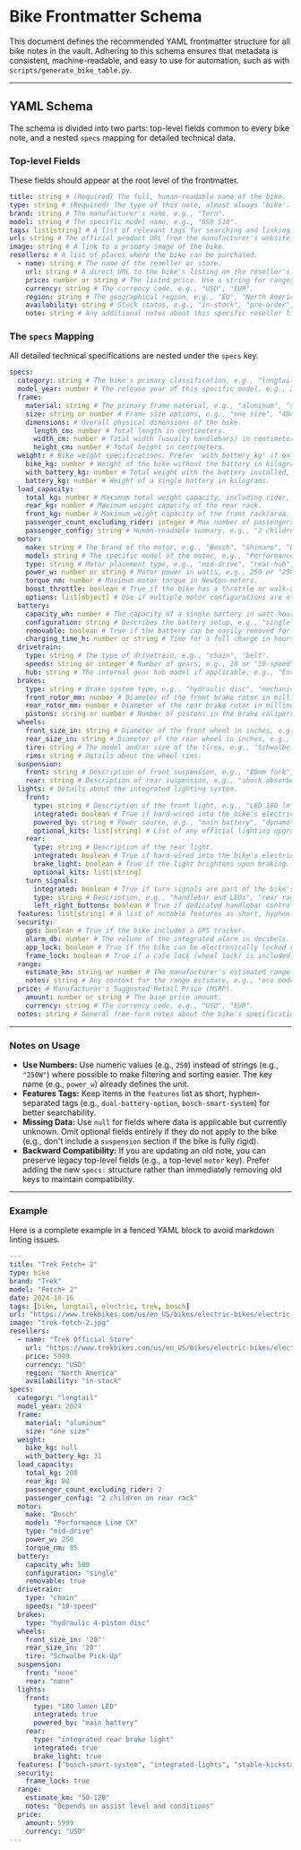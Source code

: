 # Bike Frontmatter Schema

This document defines the recommended YAML frontmatter structure for all bike notes in the vault. Adhering to this schema ensures that metadata is consistent, machine-readable, and easy to use for automation, such as with `scripts/generate_bike_table.py`.

---

## YAML Schema

The schema is divided into two parts: top-level fields common to every bike note, and a nested `specs` mapping for detailed technical data.

### Top-level Fields

These fields should appear at the root level of the frontmatter.

```yaml
title: string # (Required) The full, human-readable name of the bike.
type: string # (Required) The type of this note, almost always 'bike'.
brand: string # The manufacturer's name, e.g., "Tern".
model: string # The specific model name, e.g., "GSD S10".
tags: list[string] # A list of relevant tags for searching and linking.
url: string # The official product URL from the manufacturer's website.
image: string # A link to a primary image of the bike.
resellers: # A list of places where the bike can be purchased.
  - name: string # The name of the reseller or store.
    url: string # A direct URL to the bike's listing on the reseller's site.
    price: number or string # The listed price. Use a string for ranges like "from 4999".
    currency: string # The currency code, e.g., "USD", "EUR".
    region: string # The geographical region, e.g., "EU", "North America".
    availability: string # Stock status, e.g., "in-stock", "pre-order", "out-of-stock".
    note: string # Any additional notes about this specific reseller listing.
```

### The `specs` Mapping

All detailed technical specifications are nested under the `specs` key.

```yaml
specs:
  category: string # The bike's primary classification, e.g., "longtail", "box", "trike".
  model_year: number # The release year of this specific model, e.g., 2024.
  frame:
    material: string # The primary frame material, e.g., "aluminum", "steel".
    size: string or number # Frame size options, e.g., "one size", "48cm".
    dimensions: # Overall physical dimensions of the bike.
      length_cm: number # Total length in centimeters.
      width_cm: number # Total width (usually handlebars) in centimeters.
      height_cm: number # Total height in centimeters.
  weight: # Bike weight specifications. Prefer 'with_battery_kg' if only one value is known.
    bike_kg: number # Weight of the bike without the battery in kilograms.
    with_battery_kg: number # Total weight with the battery installed, in kilograms.
    battery_kg: number # Weight of a single battery in kilograms.
  load_capacity:
    total_kg: number # Maximum total weight capacity, including rider, passengers, and cargo.
    rear_kg: number # Maximum weight capacity of the rear rack.
    front_kg: number # Maximum weight capacity of the front rack/area.
    passenger_count_excluding_rider: integer # Max number of passengers (e.g., children).
    passenger_config: string # Human-readable summary, e.g., "2 children on rear", "1 adult passenger".
  motor:
    make: string # The brand of the motor, e.g., "Bosch", "Shimano", "Bafang".
    model: string # The specific model of the motor, e.g., "Performance Line CX".
    type: string # Motor placement type, e.g., "mid-drive", "rear-hub", "front-hub".
    power_w: number or string # Motor power in watts, e.g., 250 or "250W continuous".
    torque_nm: number # Maximum motor torque in Newton-meters.
    boost_throttle: boolean # True if the bike has a throttle or walk-assist boost button.
    options: list[object] # Use if multiple motor configurations are offered. Each object can contain model, power_w, etc.
  battery:
    capacity_wh: number # The capacity of a single battery in watt-hours.
    configuration: string # Describes the battery setup, e.g., "single", "dual (500+400)", "integrated".
    removable: boolean # True if the battery can be easily removed for charging.
    charging_time_h: number or string # Time for a full charge in hours, e.g., 6 or "3-5".
  drivetrain:
    type: string # The type of drivetrain, e.g., "chain", "belt".
    speeds: string or integer # Number of gears, e.g., 10 or "10-speed".
    hub: string # The internal gear hub model if applicable, e.g., "Enviolo", "Shimano Nexus 5".
  brakes:
    type: string # Brake system type, e.g., "hydraulic disc", "mechanical disc".
    front_rotor_mm: number # Diameter of the front brake rotor in millimeters.
    rear_rotor_mm: number # Diameter of the rear brake rotor in millimeters.
    pistons: string or number # Number of pistons in the brake calipers, e.g., 4 or "4-piston".
  wheels:
    front_size_in: string # Diameter of the front wheel in inches, e.g., "20\"".
    rear_size_in: string # Diameter of the rear wheel in inches, e.g., "24\"".
    tire: string # The model and/or size of the tires, e.g., "Schwalbe Big Ben Plus 2.15\"".
    rims: string # Details about the wheel rims.
  suspension:
    front: string # Description of front suspension, e.g., "80mm fork", "none".
    rear: string # Description of rear suspension, e.g., "shock absorber", "none".
  lights: # Details about the integrated lighting system.
    front:
      type: string # Description of the front light, e.g., "LED 180 lm", "Supernova M99".
      integrated: boolean # True if hard-wired into the bike's electrical system.
      powered_by: string # Power source, e.g., "main battery", "dynamo".
      optional_kits: list[string] # List of any official lighting upgrade kits.
    rear:
      type: string # Description of the rear light.
      integrated: boolean # True if hard-wired into the bike's electrical system.
      brake_light: boolean # True if the light brightens upon braking.
      optional_kits: list[string]
    turn_signals:
      integrated: boolean # True if turn signals are part of the bike's system.
      type: string # Description, e.g., "handlebar end LEDs", "rear rack indicators".
      left_right_buttons: boolean # True if dedicated handlebar controls are present.
  features: list[string] # A list of notable features as short, hyphen-separated tags for searchability.
  security:
    gps: boolean # True if the bike includes a GPS tracker.
    alarm_db: number # The volume of the integrated alarm in decibels.
    app_lock: boolean # True if the bike can be electronically locked via a mobile app.
    frame_lock: boolean # True if a cafe lock (wheel lock) is included.
  range:
    estimate_km: string or number # The manufacturer's estimated range in kilometers, e.g., 120 or "60-150".
    notes: string # Any context for the range estimate, e.g., "eco mode, no load".
  price: # Manufacturer's Suggested Retail Price (MSRP).
    amount: number or string # The base price amount.
    currency: string # The currency code, e.g., "USD", "EUR".
  notes: string # General free-form notes about the bike's specifications.
```

---

### Notes on Usage

- **Use Numbers:** Use numeric values (e.g., `250`) instead of strings (e.g., `"250W"`) where possible to make filtering and sorting easier. The key name (e.g., `power_w`) already defines the unit.
- **Features Tags:** Keep items in the `features` list as short, hyphen-separated tags (e.g., `dual-battery-option`, `bosch-smart-system`) for better searchability.
- **Missing Data:** Use `null` for fields where data is applicable but currently unknown. Omit optional fields entirely if they do not apply to the bike (e.g., don't include a `suspension` section if the bike is fully rigid).
- **Backward Compatibility:** If you are updating an old note, you can preserve legacy top-level fields (e.g., a top-level `motor` key). Prefer adding the new `specs:` structure rather than immediately removing old keys to maintain compatibility.

---

### Example

Here is a complete example in a fenced YAML block to avoid markdown linting issues.

```yaml
---
title: "Trek Fetch+ 2"
type: bike
brand: "Trek"
model: "Fetch+ 2"
date: 2024-10-16
tags: [bike, longtail, electric, trek, bosch]
url: "https://www.trekbikes.com/us/en_US/bikes/electric-bikes/electric-cargo-bikes/fetch-2/p/41913/"
image: "trek-fetch-2.jpg"
resellers:
  - name: "Trek Official Store"
    url: "https://www.trekbikes.com/us/en_US/bikes/electric-bikes/electric-cargo-bikes/fetch-2/p/41913/"
    price: 5999
    currency: "USD"
    region: "North America"
    availability: "in-stock"
specs:
  category: "longtail"
  model_year: 2024
  frame:
    material: "aluminum"
    size: "one size"
  weight:
    bike_kg: null
    with_battery_kg: 31
  load_capacity:
    total_kg: 200
    rear_kg: 80
    passenger_count_excluding_rider: 2
    passenger_config: "2 children on rear rack"
  motor:
    make: "Bosch"
    model: "Performance Line CX"
    type: "mid-drive"
    power_w: 250
    torque_nm: 85
  battery:
    capacity_wh: 500
    configuration: "single"
    removable: true
  drivetrain:
    type: "chain"
    speeds: "10-speed"
  brakes:
    type: "hydraulic 4-piston disc"
  wheels:
    front_size_in: '20"'
    rear_size_in: '20"'
    tire: "Schwalbe Pick-Up"
  suspension:
    front: "none"
    rear: "none"
  lights:
    front:
      type: "180 lumen LED"
      integrated: true
      powered_by: "main battery"
    rear:
      type: "integrated rear brake light"
      integrated: true
      brake_light: true
  features: ["bosch-smart-system", "integrated-lights", "stable-kickstand"]
  security:
    frame_lock: true
  range:
    estimate_km: "50-120"
    notes: "Depends on assist level and conditions"
  price:
    amount: 5999
    currency: "USD"
---
```
